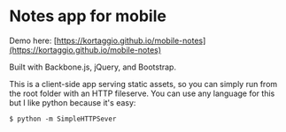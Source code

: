 # Notes app for mobile

Demo here: [https://kortaggio.github.io/mobile-notes](https://kortaggio.github.io/mobile-notes)

Built with Backbone.js, jQuery, and Bootstrap.

This is a client-side app serving static assets, so you can simply run from the root folder with an HTTP fileserve. You can use any language for this but I like python because it's easy:

    $ python -m SimpleHTTPSever
